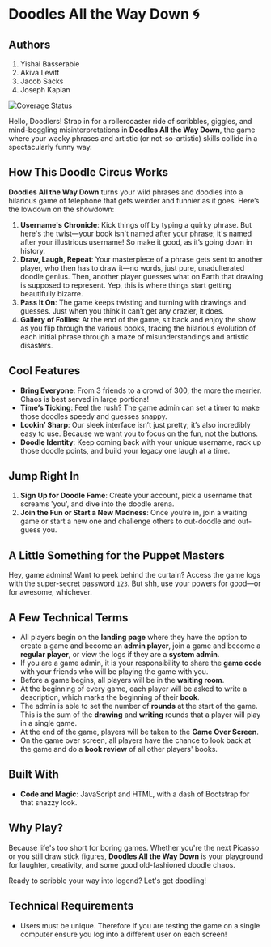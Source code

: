 # Doodles All the Way Down 🌀

## Authors
1. Yishai Basserabie
2. Akiva Levitt
3. Jacob Sacks
4. Joseph Kaplan

[![Coverage Status](https://coveralls.io/repos/github/witseie-elen4010/2024-group-lab-003/badge.svg?branch=main)](https://coveralls.io/github/witseie-elen4010/2024-group-lab-003?branch=main)

 
Hello, Doodlers! Strap in for a rollercoaster ride of scribbles, giggles, and mind-boggling misinterpretations in **Doodles All the Way Down**, the game where your wacky phrases and artistic (or not-so-artistic) skills collide in a spectacularly funny way.
 
## How This Doodle Circus Works
 
**Doodles All the Way Down** turns your wild phrases and doodles into a hilarious game of telephone that gets weirder and funnier as it goes. Here’s the lowdown on the showdown:
 
1. **Username's Chronicle**: Kick things off by typing a quirky phrase. But here's the twist—your book isn't named after your phrase; it's named after your illustrious username! So make it good, as it’s going down in history.
2. **Draw, Laugh, Repeat**: Your masterpiece of a phrase gets sent to another player, who then has to draw it—no words, just pure, unadulterated doodle genius. Then, another player guesses what on Earth that drawing is supposed to represent. Yep, this is where things start getting beautifully bizarre.
3. **Pass It On**: The game keeps twisting and turning with drawings and guesses. Just when you think it can’t get any crazier, it does.
4. **Gallery of Follies**: At the end of the game, sit back and enjoy the show as you flip through the various books, tracing the hilarious evolution of each initial phrase through a maze of misunderstandings and artistic disasters.
 
## Cool Features
 
- **Bring Everyone**: From 3 friends to a crowd of 300, the more the merrier. Chaos is best served in large portions!
- **Time’s Ticking**: Feel the rush? The game admin can set a timer to make those doodles speedy and guesses snappy.
- **Lookin’ Sharp**: Our sleek interface isn’t just pretty; it’s also incredibly easy to use. Because we want you to focus on the fun, not the buttons.
- **Doodle Identity**: Keep coming back with your unique username, rack up those doodle points, and build your legacy one laugh at a time.
 
## Jump Right In
 
1. **Sign Up for Doodle Fame**: Create your account, pick a username that screams 'you', and dive into the doodle arena.
2. **Join the Fun or Start a New Madness**: Once you’re in, join a waiting game or start a new one and challenge others to out-doodle and out-guess you.
 
## A Little Something for the Puppet Masters
 
Hey, game admins! Want to peek behind the curtain? Access the game logs with the super-secret password `123`. But shh, use your powers for good—or for awesome, whichever.

## A Few Technical Terms

- All players begin on the **landing page** where they have the option to create a game and become an **admin player**, join a game and become a **regular player**, or view the logs if they are a **system admin**.
- If you are a game admin, it is your responsibility to share the **game code** with your friends who will be playing the game with you.
- Before a game begins, all players will be in the **waiting room**.
- At the beginning of every game, each player will be asked to write a description, which marks the beginning of their **book**.
- The admin is able to set the number of **rounds** at the start of the game. This is the sum of the **drawing** and **writing** rounds that a player will play in a single game.
- At the end of the game, players will be taken to the **Game Over Screen**.
- On the game over screen, all players have the chance to look back at the game and do a **book review** of all other players' books.
 
## Built With
 
- **Code and Magic**: JavaScript and HTML, with a dash of Bootstrap for that snazzy look.
 
## Why Play?
 
Because life's too short for boring games. Whether you're the next Picasso or you still draw stick figures, **Doodles All the Way Down** is your playground for laughter, creativity, and some good old-fashioned doodle chaos.

Ready to scribble your way into legend? Let's get doodling!

## Technical Requirements

- Users must be unique. Therefore if you are testing the game on a single computer ensure you log into a different user on each screen!

